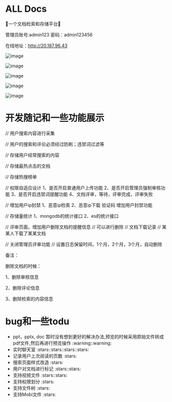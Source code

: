 # ALL Docs
:rocket:一个文档检索和存储平台:rocket:

管理员账号:admin123 密码：admin123456



在线地址：http://20.187.96.43


![image](https://github.com/1246373862/docoments/assets/122977428/eb91730b-ff68-4f6e-ba82-02127719ea67)

![image](https://github.com/1246373862/docoments/assets/122977428/5899baa7-1327-4559-bbfb-1dfac13a5a61)

![image](https://github.com/1246373862/docoments/assets/122977428/e1d3f45f-a6e8-409a-bfdd-a1656dce2105)

![image](https://github.com/1246373862/docoments/assets/122977428/ff1efbec-dea3-496a-8722-cabb5739abbd)

![image](https://github.com/1246373862/docoments/assets/122977428/ddf65ea9-d0b2-4f14-abc5-e0e34c9c30bc)


# 开发随记和一些功能展示

// 用户搜索内容进行采集

// 用户的搜索和评论必须经过防刷；违禁词过滤等

// 存储用户经常搜索的内容

// 存储最热点击的文档

// 存储热搜榜单

// 权限自适应设计 1、是否开启普通用户上传功能 2、是否开启管理员强制审核功能 3、是否开启违禁词提醒功能 4、文档评审，等待，评审完成，评审失败

// 增加用户ip封禁 1、恶意ip检索 2、恶意ip下载 验证码 增加用户封禁功能

// 存储量统计 1、mongodb的统计接口 2、es的统计接口

// 评审页面，增加用户删除文档的提醒信息 // 可以进行删除 // 文档下载记录 // 某某人下载了某某文档

// 关闭管理员评审功能 // 设置日志保留时间，1个月，2个月，3个月，自动删除

备注：

删除文档的时候：

1、删除审核信息

2、删除评论信息

3、删除检索的内容信息


# bug和一些todu
<ul>
<li>ppt，pptx, doc 暂时没有想到更好的解决办法,预览的时候采用原始文件转成pdf文件,然后再进行预览操作 :warning::warning:</li>
<li>实时聊天室 :stars::stars::stars::stars:</li>
<li>记录用户上次阅读的页数 :stars:</li>
<li>搜索页面样式改造 :stars:</li>
<li>用户对文档进行标记 :stars::stars:</li>
<li>支持视频文件 :stars::stars:</li>
<li>支持权限划分 :stars:</li>
<li>支持文件树 :stars:</li>
<li>支持Mobi文件 :stars:</li>
</ul>
